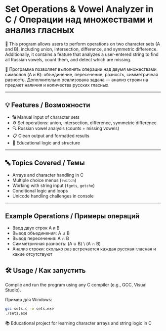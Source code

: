 # Set Operations & Vowel Analyzer in C / Операции над множествами и анализ гласных

📌 This program allows users to perform operations on two character sets (A and B), including union, intersection, difference, and symmetric difference. Additionally, it contains a feature that analyzes a user-entered string to find all Russian vowels, count them, and detect which are missing.

📌 Программа позволяет выполнять операции над двумя множествами символов (A и B): объединение, пересечение, разность, симметричная разность. Дополнительно реализована задача — анализ строки на предмет наличия и количества русских гласных.

---

## 💡 Features / Возможности

- 🔠 Manual input of character sets
- ⚙️ Set operations: union, intersection, difference, symmetric difference
- 🔍 Russian vowel analysis (counts + missing vowels)
- 📋 Clean output and formatted results
- 🧠 Educational logic and structure

---

## 🔤 Topics Covered / Темы

- Arrays and character handling in C
- Multiple choice menus (`switch`)
- Working with string input (`fgets`, `getche`)
- Conditional logic and loops
- Unicode handling challenges in console

---
## Example Operations / Примеры операций
- Ввод двух строк A и B
- Вывод объединения: A ∪ B
- Вывод пересечения: A ∩ B
- Симметричная разность: (A ∪ B) \ (A ∩ B)
- Анализ строки: сколько раз встречается каждая русская гласная и какие отсутствуют


## 🛠 Usage / Как запустить

Compile and run the program using any C compiler (e.g., GCC, Visual Studio).

Пример для Windows:
```bash
gcc sets.c -o sets.exe
./sets.exe 
```
📚 Educational project for learning character arrays and string logic in C
